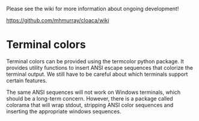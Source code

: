 Please see the wiki for more information about ongoing development!

https://github.com/mhmurray/cloaca/wiki

# Terminal colors

Terminal colors can be provided using the termcolor python package.
It provides utility functions to insert ANSI escape sequences that
colorize the terminal output.
We still have to be careful about which terminals support certain 
features.

The same ANSI sequences will not work on Windows terminals, which
should be a long-term concern.
However, there is a package called colorama that will wrap stdout,
stripping ANSI color sequences and inserting the appropriate 
windows sequences.

